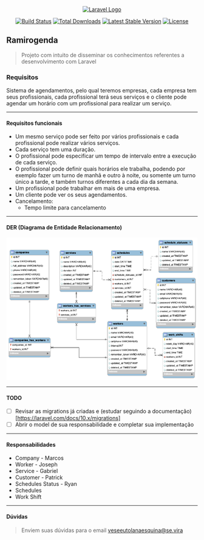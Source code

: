 <p align="center"><a href="https://laravel.com" target="_blank"><img src="https://raw.githubusercontent.com/laravel/art/master/logo-lockup/5%20SVG/2%20CMYK/1%20Full%20Color/laravel-logolockup-cmyk-red.svg" width="400" alt="Laravel Logo"></a></p>

<p align="center">
<a href="https://github.com/laravel/framework/actions"><img src="https://github.com/laravel/framework/workflows/tests/badge.svg" alt="Build Status"></a>
<a href="https://packagist.org/packages/laravel/framework"><img src="https://img.shields.io/packagist/dt/laravel/framework" alt="Total Downloads"></a>
<a href="https://packagist.org/packages/laravel/framework"><img src="https://img.shields.io/packagist/v/laravel/framework" alt="Latest Stable Version"></a>
<a href="https://packagist.org/packages/laravel/framework"><img src="https://img.shields.io/packagist/l/laravel/framework" alt="License"></a>
</p>

## Ramirogenda
> Projeto com intuito de disseminar os conhecimentos referentes a desenvolvimento com Laravel

### Requisitos
Sistema de agendamentos, pelo qual teremos empresas, cada empresa tem seus profissionais, cada profissional terá seus serviços e o cliente pode agendar um horário com um profissional para realizar um serviço.

___
#### Requisitos funcionais
* Um mesmo serviço pode ser feito por vários profissionais e cada profissional pode realizar vários serviços.
* Cada serviço tem uma duração.
* O profissional pode especificar um tempo de intervalo entre a execução de cada serviço.
* O profissional pode definir quais horários ele trabalha, podendo por exemplo fazer um turno de manhã e outro à noite, ou somente um turno único a tarde, e também turnos diferentes a cada dia da semana.
* Um profissional pode trabalhar em mais de uma empresa.
* Um cliente pode ver os seus agendamentos.
* Cancelamento:
  * Tempo limite para cancelamento

___
#### DER (Diagrama de Entidade Relacionamento)
<img src="ramirogenda.png">

___
#### TODO
- [ ] Revisar as migrations já criadas e (estudar seguindo a documentação)[https://laravel.com/docs/10.x/migrations]
- [ ] Abrir o model de sua responsabilidade e completar sua implementação

___
#### Responsabilidades
* Company - Marcos
* Worker - Joseph
* Service - Gabriel
* Customer - Patrick
* Schedules Status - Ryan
* Schedules
* Work Shift

___
#### Dúvidas
> Enviem suas dúvidas para o email [veseeutolanaesquina@se.vira](mailto:veseeutolanaesquina@se.vira)
